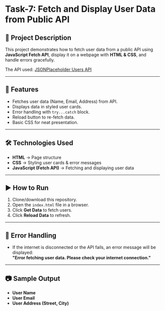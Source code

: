 # Task-7: Fetch and Display User Data from Public API

## 📌 Project Description
This project demonstrates how to fetch user data from a public API using **JavaScript Fetch API**, display it on a webpage with **HTML & CSS**, and handle errors gracefully.

The API used: [JSONPlaceholder Users API](https://jsonplaceholder.typicode.com/users)

---

## 🚀 Features
- Fetches user data (Name, Email, Address) from API.
- Displays data in styled user cards.
- Error handling with `try...catch` block.
- Reload button to re-fetch data.
- Basic CSS for neat presentation.

---

## 🛠️ Technologies Used
- **HTML** → Page structure  
- **CSS** → Styling user cards & error messages  
- **JavaScript (Fetch API)** → Fetching and displaying user data  

---

## ▶️ How to Run
1. Clone/download this repository.
2. Open the `index.html` file in a browser.
3. Click **Get Data** to fetch users.
4. Click **Reload Data** to refresh.

---

## 🧪 Error Handling
- If the internet is disconnected or the API fails, an error message will be displayed:  
  **"Error fetching user data. Please check your internet connection."**

---

## 📷 Sample Output
- **User Name**
- **User Email**
- **User Address (Street, City)**
